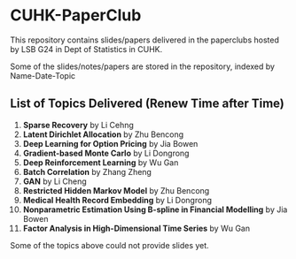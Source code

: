 # CUHK-PaperClub

This repository contains slides/papers delivered in the paperclubs hosted by LSB G24 in Dept of Statistics in CUHK.

Some of the slides/notes/papers are stored in the repository, indexed by Name-Date-Topic

## List of Topics Delivered (Renew Time after Time)

1. **Sparse Recovery** by Li Cehng
2. **Latent Dirichlet Allocation** by Zhu Bencong
3. **Deep Learning for Option Pricing** by Jia Bowen
4. **Gradient-based Monte Carlo** by Li Dongrong
5. **Deep Reinforcement Learning** by Wu Gan
6. **Batch Correlation** by Zhang Zheng
7. **GAN** by Li Cheng
8. **Restricted Hidden Markov Model** by Zhu Bencong
9. **Medical Health Record Embedding** by Li Dongrong
10. **Nonparametric Estimation Using B-spline in Financial Modelling** by Jia Bowen
11. **Factor Analysis in High-Dimensional Time Series** by Wu Gan


Some of the topics above could not provide slides yet.
